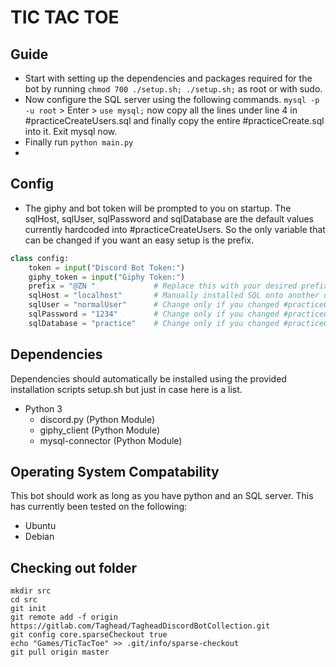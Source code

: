 # TIC TAC TOE

## Guide
- Start with setting up the dependencies and packages required for the bot by running `chmod 700 ./setup.sh; ./setup.sh;` as root or with sudo.  
- Now configure the SQL server using the following commands. `mysql -p -u root` > Enter > `use mysql;` now copy all the lines under line 4 in #practiceCreateUsers.sql and finally copy the entire #practiceCreate.sql into it. Exit mysql now.
- Finally run `python main.py`
- 
## Config
- The giphy and bot token will be prompted to you on startup. The sqlHost, sqlUser, sqlPassword and sqlDatabase are the default values currently hardcoded into #practiceCreateUsers. So the only variable that can be changed if you want an easy setup is the prefix. 
```python
class config:
    token = input("Discord Bot Token:")
    giphy_token = input("Giphy Token:")
    prefix = "@ZN "             # Replace this with your desired prefix
    sqlHost = "localhost"       # Manually installed SQL onto another device
    sqlUser = "normalUser"      # Change only if you changed #practiceCreateUsers.sql and practiceCreate.sql
    sqlPassword = "1234"        # Change only if you changed #practiceCreateUsers.sql and practiceCreate.sql
    sqlDatabase = "practice"    # Change only if you changed #practiceCreateUsers.sql and practiceCreate.sql
```

## Dependencies
Dependencies should automatically be installed using the provided installation scripts setup.sh but just in case here is a list.
- Python 3
    - discord.py        (Python Module)
    - giphy_client      (Python Module)
    - mysql-connector   (Python Module)

## Operating System Compatability
This bot should work as long as you have python and an SQL server. This has currently been tested on the following:
- Ubuntu
- Debian

## Checking out folder
```
mkdir src
cd src
git init
git remote add -f origin https://gitlab.com/Taghead/TagheadDiscordBotCollection.git
git config core.sparseCheckout true
echo "Games/TicTacToe" >> .git/info/sparse-checkout
git pull origin master
```